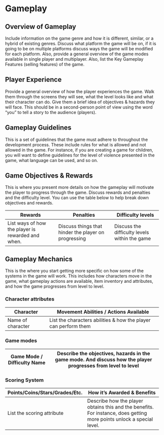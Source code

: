 # Gameplay

## Overview of Gameplay
Include information on the game genre and how it is different, similar, or a hybrid of existing genres. Discuss what platform the game will be on, if it is going to be on multiple platforms discuss ways the game will be modified for each platform. Also, provide a general overview of the game modes available in single player and multiplayer. Also, list the Key Gameplay Features (selling features) of the game.

## Player Experience
Provide a general overview of how the player experiences the game. Walk them through the screens they will see, what the level looks like and what their character can do. Give them a brief idea of objectives & hazards they will face.  This should be in a second-person point of view using the word “you” to tell a story to the audience (players).

## Gameplay Guidelines
This is a set of guidelines that the game must adhere to throughout the development process. These include rules for what is allowed and not allowed in the game. For instance, if you are creating a game for children, you will want to define guidelines for the level of violence presented in the game, what language can be used, and so on. 

## Game Objectives & Rewards
This is where you present more details on how the gameplay will motivate the player to progress through the game. Discuss rewards and penalties and the difficulty level. You can use the table below to help break down objectives and rewards.

| Rewards | Penalties | Difficulty levels |
| ------- | --------- | ------------------|
| List ways of how the player is rewarded and when. | Discuss things that hinder the player on progressing | Discuss the difficulty levels within the game|

## Gameplay Mechanics
This is the where you start getting more specific on how some of the systems in the game will work. This includes how characters move in the game, what gameplay actions are available, item inventory and attributes, and how the game progresses from level to level.

### **Character attributes**
| Character | Movement Abilities / Actions Available |
| ------- | --------- |
| Name of character | List the characters abilities & how the player can perform them |

### **Game modes**
| Game Mode / Difficulty Name | Describe the objectives, hazards in the game mode. And discuss how the player progresses from level to level |
| ------- | --------- |

### **Scoring System**
| Points/Coins/Stars/Grades/Etc. | How it’s Awarded & Benefits |
| ------- | --------- |
| List the scoring attribute | Describe how the player obtains this and the benefits. For instance, does getting more points unlock a special level. |

